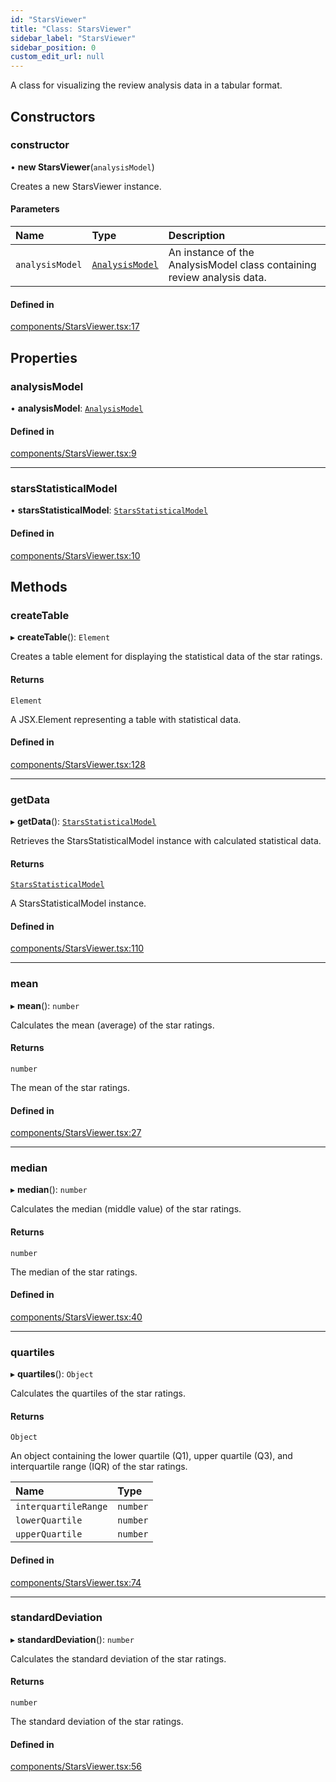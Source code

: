 ```yaml
---
id: "StarsViewer"
title: "Class: StarsViewer"
sidebar_label: "StarsViewer"
sidebar_position: 0
custom_edit_url: null
---
```


A class for visualizing the review analysis data in a tabular format.

## Constructors

### constructor

• **new StarsViewer**(`analysisModel`)

Creates a new StarsViewer instance.

#### Parameters

| Name | Type | Description |
| :------ | :------ | :------ |
| `analysisModel` | [`AnalysisModel`](AnalysisModel.md) | An instance of the AnalysisModel class containing review analysis data. |

#### Defined in

[components/StarsViewer.tsx:17](https://github.com/boraelci/review-master/blob/c571097/src/components/StarsViewer.tsx#L17)

## Properties

### analysisModel

• **analysisModel**: [`AnalysisModel`](AnalysisModel.md)

#### Defined in

[components/StarsViewer.tsx:9](https://github.com/boraelci/review-master/blob/c571097/src/components/StarsViewer.tsx#L9)

___

### starsStatisticalModel

• **starsStatisticalModel**: [`StarsStatisticalModel`](StarsStatisticalModel.md)

#### Defined in

[components/StarsViewer.tsx:10](https://github.com/boraelci/review-master/blob/c571097/src/components/StarsViewer.tsx#L10)

## Methods

### createTable

▸ **createTable**(): `Element`

Creates a table element for displaying the statistical data of the star ratings.

#### Returns

`Element`

A JSX.Element representing a table with statistical data.

#### Defined in

[components/StarsViewer.tsx:128](https://github.com/boraelci/review-master/blob/c571097/src/components/StarsViewer.tsx#L128)

___

### getData

▸ **getData**(): [`StarsStatisticalModel`](StarsStatisticalModel.md)

Retrieves the StarsStatisticalModel instance with calculated statistical data.

#### Returns

[`StarsStatisticalModel`](StarsStatisticalModel.md)

A StarsStatisticalModel instance.

#### Defined in

[components/StarsViewer.tsx:110](https://github.com/boraelci/review-master/blob/c571097/src/components/StarsViewer.tsx#L110)

___

### mean

▸ **mean**(): `number`

Calculates the mean (average) of the star ratings.

#### Returns

`number`

The mean of the star ratings.

#### Defined in

[components/StarsViewer.tsx:27](https://github.com/boraelci/review-master/blob/c571097/src/components/StarsViewer.tsx#L27)

___

### median

▸ **median**(): `number`

Calculates the median (middle value) of the star ratings.

#### Returns

`number`

The median of the star ratings.

#### Defined in

[components/StarsViewer.tsx:40](https://github.com/boraelci/review-master/blob/c571097/src/components/StarsViewer.tsx#L40)

___

### quartiles

▸ **quartiles**(): `Object`

Calculates the quartiles of the star ratings.

#### Returns

`Object`

An object containing the lower quartile (Q1), upper quartile (Q3),
and interquartile range (IQR) of the star ratings.

| Name | Type |
| :------ | :------ |
| `interquartileRange` | `number` |
| `lowerQuartile` | `number` |
| `upperQuartile` | `number` |

#### Defined in

[components/StarsViewer.tsx:74](https://github.com/boraelci/review-master/blob/c571097/src/components/StarsViewer.tsx#L74)

___

### standardDeviation

▸ **standardDeviation**(): `number`

Calculates the standard deviation of the star ratings.

#### Returns

`number`

The standard deviation of the star ratings.

#### Defined in

[components/StarsViewer.tsx:56](https://github.com/boraelci/review-master/blob/c571097/src/components/StarsViewer.tsx#L56)
